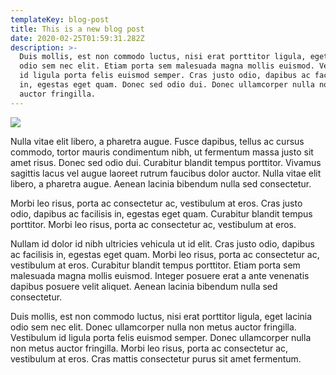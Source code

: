 ```yaml
---
templateKey: blog-post
title: This is a new blog post
date: 2020-02-25T01:59:31.282Z
description: >-
  Duis mollis, est non commodo luctus, nisi erat porttitor ligula, eget lacinia
  odio sem nec elit. Etiam porta sem malesuada magna mollis euismod. Vestibulum
  id ligula porta felis euismod semper. Cras justo odio, dapibus ac facilisis
  in, egestas eget quam. Donec sed odio dui. Donec ullamcorper nulla non metus
  auctor fringilla.
---
```

![](/images/art-netlify_upload2.jpg)

Nulla vitae elit libero, a pharetra augue. Fusce dapibus, tellus ac cursus commodo, tortor mauris condimentum nibh, ut fermentum massa justo sit amet risus. Donec sed odio dui. Curabitur blandit tempus porttitor. Vivamus sagittis lacus vel augue laoreet rutrum faucibus dolor auctor. Nulla vitae elit libero, a pharetra augue. Aenean lacinia bibendum nulla sed consectetur.

Morbi leo risus, porta ac consectetur ac, vestibulum at eros. Cras justo odio, dapibus ac facilisis in, egestas eget quam. Curabitur blandit tempus porttitor. Morbi leo risus, porta ac consectetur ac, vestibulum at eros.

Nullam id dolor id nibh ultricies vehicula ut id elit. Cras justo odio, dapibus ac facilisis in, egestas eget quam. Morbi leo risus, porta ac consectetur ac, vestibulum at eros. Curabitur blandit tempus porttitor. Etiam porta sem malesuada magna mollis euismod. Integer posuere erat a ante venenatis dapibus posuere velit aliquet. Aenean lacinia bibendum nulla sed consectetur.

Duis mollis, est non commodo luctus, nisi erat porttitor ligula, eget lacinia odio sem nec elit. Donec ullamcorper nulla non metus auctor fringilla. Vestibulum id ligula porta felis euismod semper. Donec ullamcorper nulla non metus auctor fringilla. Morbi leo risus, porta ac consectetur ac, vestibulum at eros. Cras mattis consectetur purus sit amet fermentum.
